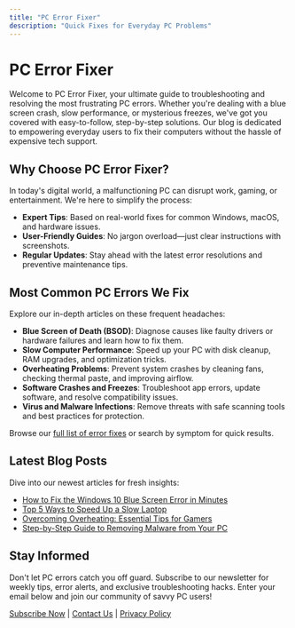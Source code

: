 ```yaml
---
title: "PC Error Fixer"
description: "Quick Fixes for Everyday PC Problems"
---
```


# PC Error Fixer

Welcome to PC Error Fixer, your ultimate guide to troubleshooting and resolving the most frustrating PC errors. Whether you're dealing with a blue screen crash, slow performance, or mysterious freezes, we've got you covered with easy-to-follow, step-by-step solutions. Our blog is dedicated to empowering everyday users to fix their computers without the hassle of expensive tech support.

## Why Choose PC Error Fixer?

In today's digital world, a malfunctioning PC can disrupt work, gaming, or entertainment. We're here to simplify the process:

- **Expert Tips**: Based on real-world fixes for common Windows, macOS, and hardware issues.
- **User-Friendly Guides**: No jargon overload—just clear instructions with screenshots.
- **Regular Updates**: Stay ahead with the latest error resolutions and preventive maintenance tips.

## Most Common PC Errors We Fix

Explore our in-depth articles on these frequent headaches:

- **Blue Screen of Death (BSOD)**: Diagnose causes like faulty drivers or hardware failures and learn how to fix them.
- **Slow Computer Performance**: Speed up your PC with disk cleanup, RAM upgrades, and optimization tricks.
- **Overheating Problems**: Prevent system crashes by cleaning fans, checking thermal paste, and improving airflow.
- **Software Crashes and Freezes**: Troubleshoot app errors, update software, and resolve compatibility issues.
- **Virus and Malware Infections**: Remove threats with safe scanning tools and best practices for protection.

Browse our [full list of error fixes](#) or search by symptom for quick results.

## Latest Blog Posts

Dive into our newest articles for fresh insights:

- [How to Fix the Windows 10 Blue Screen Error in Minutes](#)
- [Top 5 Ways to Speed Up a Slow Laptop](#)
- [Overcoming Overheating: Essential Tips for Gamers](#)
- [Step-by-Step Guide to Removing Malware from Your PC](#)

## Stay Informed

Don't let PC errors catch you off guard. Subscribe to our newsletter for weekly tips, error alerts, and exclusive troubleshooting hacks. Enter your email below and join our community of savvy PC users!

[Subscribe Now](#) | [Contact Us](#) | [Privacy Policy](#)